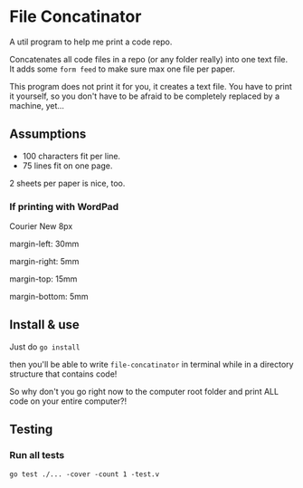 # File Concatinator

A util program to help me print a code repo.

Concatenates all code files in a repo (or any folder really) into one text file. It adds some
`form feed` to make sure max one file per paper.

This program does not print it for you, it creates a text file. You have to print it yourself, so
you don't have to be afraid to be completely replaced by a machine, yet...

## Assumptions

- 100 characters fit per line.
- 75 lines fit on one page.

2 sheets per paper is nice, too.

### If printing with WordPad

Courier New 8px

margin-left: 30mm

margin-right: 5mm

margin-top: 15mm

margin-bottom: 5mm

## Install & use

Just do `go install`

then you'll be able to write `file-concatinator` in terminal while in a directory structure that
contains code!

So why don't you go right now to the computer root folder and print ALL code on your entire
computer?!

## Testing

### Run all tests

`go test ./... -cover -count 1 -test.v`
